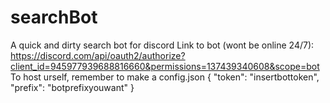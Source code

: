 # searchBot
 A quick and dirty search bot for discord
 Link to bot (wont be online 24/7): https://discord.com/api/oauth2/authorize?client_id=945977939688816660&permissions=137439340608&scope=bot
 To host urself, remember to make a config.json
 {
     "token": "insertbottoken",
     "prefix": "botprefixyouwant"
 }
